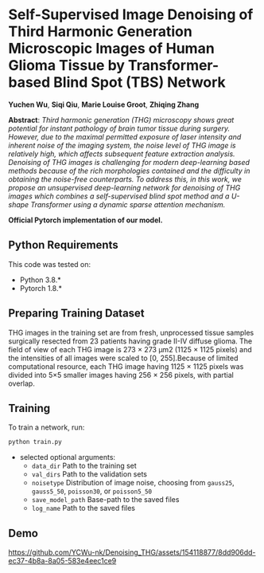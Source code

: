 # Self-Supervised Image Denoising of Third Harmonic Generation Microscopic Images of Human Glioma Tissue by Transformer-based Blind Spot (TBS) Network

**Yuchen Wu**, **Siqi Qiu**, **Marie Louise Groot**, **Zhiqing Zhang**

**Abstract**:
_Third harmonic generation (THG) microscopy shows great potential for instant pathology of brain tumor tissue during surgery. However, due to the maximal permitted exposure of laser intensity and inherent noise of the imaging system, the noise level of THG image is relatively high, which affects subsequent feature extraction analysis. Denoising of THG images is challenging for modern deep-learning based methods because of the rich morphologies contained and the difficulty in obtaining the noise-free counterparts. To address this, in this work, we propose an unsupervised deep-learning network for denoising of THG images which combines a self-supervised blind spot method and a U-shape Transformer using a dynamic sparse attention mechanism._

**Official Pytorch implementation of our model.**

## Python Requirements

This code was tested on:

- Python 3.8.*
- Pytorch 1.8.*

## Preparing Training Dataset

THG images in the training set are from fresh, unprocessed tissue samples surgically resected from 23 patients having  grade II-IV diffuse glioma.
The field of view of each THG image is 273 × 273 μm2 (1125 × 1125 pixels) and the intensities of all images were scaled to [0, 255].Because of limited computational resource, each THG image having 1125 × 1125 pixels was divided into 5×5 smaller images having 256 × 256 pixels, with partial overlap.


## Training

To train a network, run:

```bash
python train.py 
```
- selected optional arguments:
  - `data_dir` Path to the training set
  - `val_dirs` Path to the validation sets
  - `noisetype` Distribution of image noise, choosing from `gauss25`, `gauss5_50`, `poisson30`, or `poisson5_50`
  - `save_model_path` Base-path to the saved files
  - `log_name` Path to the saved files
  
## Demo

https://github.com/YCWu-nk/Denoising_THG/assets/154118877/8dd906dd-ec37-4b8a-8a05-583e4eec1ce9



